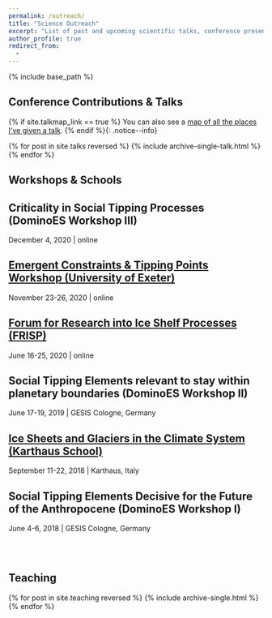 ```yaml
---
permalink: /outreach/
title: "Science Outreach"
excerpt: "List of past and upcoming scientific talks, conference presentations, workshops, and taught courses."
author_profile: true
redirect_from: 
  - 
---
```


{% include base_path %}

## Conference Contributions & Talks
{% if site.talkmap_link == true %}
  You can also see a [map of all the places I've given a talk](/outreach/talkmap/).
{% endif %}{: .notice--info}

{% for post in site.talks reversed %}
  {% include archive-single-talk.html %}
{% endfor %}

## Workshops & Schools
<h2 class="archive__item-title" itemprop="headline">Criticality in Social Tipping Processes (DominoES Workshop III)</h2>
<p class="page__meta"><i class="fa fa-calendar" aria-hidden="true"></i> December 4, 2020 | online</p>

<h2 class="archive__item-title" itemprop="headline"><a href="https://emps.exeter.ac.uk/mathematics/staff/pdlr201/ec_tp_workshop" title="https://emps.exeter.ac.uk/mathematics/staff/pdlr201/ec_tp_workshop" target="_blank">Emergent Constraints & Tipping Points Workshop (University of Exeter)</a></h2>
<p class="page__meta"><i class="fa fa-calendar" aria-hidden="true"></i> November 23-26, 2020 | online</p>

<h2 class="archive__item-title" itemprop="headline"><a href="https://eveeno.com/frisp2020" title="https://eveeno.com/frisp2020" target="_blank">Forum for Research into Ice Shelf Processes (FRISP)</a></h2>
<p class="page__meta"><i class="fa fa-calendar" aria-hidden="true"></i> June 16-25, 2020 | online</p>

<h2 class="archive__item-title" itemprop="headline">Social Tipping Elements relevant to stay within planetary boundaries (DominoES Workshop II)</h2>
<p class="page__meta"><i class="fa fa-calendar" aria-hidden="true"></i> June 17-19, 2019 | GESIS Cologne, Germany</p>

<h2 class="archive__item-title" itemprop="headline"><a href="https://www.projects.science.uu.nl/iceclimate/karthaus/index.php" title="https://www.projects.science.uu.nl/iceclimate/karthaus/index.php" target="_blank">Ice Sheets and Glaciers in the Climate System (Karthaus School)</a></h2>
<p class="page__meta"><i class="fa fa-calendar" aria-hidden="true"></i> September 11-22, 2018 | Karthaus, Italy</p>

<h2 class="archive__item-title" itemprop="headline">Social Tipping Elements Decisive for the Future of the Anthropocene (DominoES Workshop I)</h2>
<p class="page__meta"><i class="fa fa-calendar" aria-hidden="true"></i> June 4-6, 2018 | GESIS Cologne, Germany</p><br /><br />

## Teaching
{% for post in site.teaching reversed %}
  {% include archive-single.html %}
{% endfor %}

